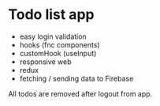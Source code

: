 # Todo list app

- easy login validation
- hooks (fnc components)
- customHook (useInput)
- responsive web
- redux
- fetching / sending data to Firebase

All todos are removed after logout from app.
